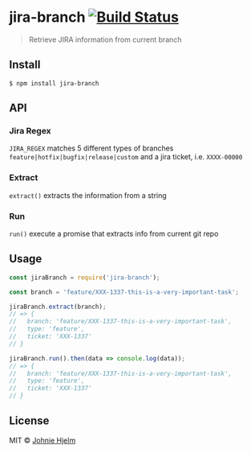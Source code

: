 # jira-branch [![Build Status](https://travis-ci.org/johnie/jira-branch.svg?branch=master)](https://travis-ci.org/johnie/jira-branch)

> Retrieve JIRA information from current branch

## Install

```
$ npm install jira-branch
```

## API

### Jira Regex

`JIRA_REGEX` matches 5 different types of branches `feature|hotfix|bugfix|release|custom` and a jira ticket, i.e. `XXXX-00000`

### Extract

`extract()` extracts the information from a string

### Run

`run()` execute a promise that extracts info from current git repo

## Usage

```js
const jiraBranch = require('jira-branch');

const branch = 'feature/XXX-1337-this-is-a-very-important-task';

jiraBranch.extract(branch);
// => {
//   branch: 'feature/XXX-1337-this-is-a-very-important-task',
//   type: 'feature',
//   ticket: 'XXX-1337'
// }

jiraBranch.run().then(data => console.log(data));
// => {
//   branch: 'feature/XXX-1337-this-is-a-very-important-task',
//   type: 'feature',
//   ticket: 'XXX-1337'
// }
```

## License

MIT © [Johnie Hjelm](https://jh.je)
